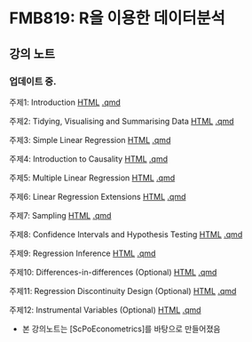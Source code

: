 # FMB819: R을 이용한 데이터분석


## 강의 노트 

### 업데이트 중. 

주제1: 
  Introduction 
    [HTML](https://raw.githack.com/chung-jiwoong/FMB819-Slides/refs/heads/main/chapter_intro/chapter_intro.html)
    [.qmd](https://github.com/chung-jiwoong/FMB819-Slides/blob/master/chapter_intro/chapter_intro.qmd)
    
    
주제2: 
  Tidying, Visualising and Summarising Data 
    [HTML](https://raw.githack.com/chung-jiwoong/FMB819-Slides/refs/heads/master/chapter_tidy_programming/chapter_tidy.html)
    [.qmd](https://github.com/chung-jiwoong/FMB819-Slides/blob/master/chapter_tidy_programming/chapter_tidy.qmd)
    
주제3:
  Simple Linear Regression 
    [HTML](https://raw.githack.com/chung-jiwoong/FMB819-Slides/refs/heads/master/chapter_slr/chapter_slr.html)
    [.qmd](https://github.com/chung-jiwoong/FMB819-Slides/blob/master/chapter_slr/chapter_slr.qmd)
  
주제4:
  Introduction to Causality
    [HTML](https://raw.githack.com/chung-jiwoong/FMB819-Slides/refs/heads/master/chapter_causality/chapter_causality.html)
    [.qmd](https://github.com/chung-jiwoong/FMB819-Slides/blob/master/chapter_causality/chapter_causality.qmd)
    
주제5:
  Multiple Linear Regression
    [HTML](https://raw.githack.com/chung-jiwoong/FMB819-Slides/refs/heads/master/chapter_mlr/chapter_mlr.html)
    [.qmd](https://github.com/chung-jiwoong/FMB819-Slides/blob/master/chapter_mlr/chapter_mlr.qmd)
    
주제6:
  Linear Regression Extensions 
    [HTML](https://raw.githack.com/chung-jiwoong/FMB819-Slides/refs/heads/master/chapter_regext/chapter_regext.html)
    [.qmd](https://github.com/chung-jiwoong/FMB819-Slides/blob/master/chapter_regext/chapter_regext.qmd)
    
주제7:
  Sampling
    [HTML](https://raw.githack.com/chung-jiwoong/FMB819-Slides/refs/heads/master/chapter_sampling/chapter_sampling.html)
    [.qmd](https://github.com/chung-jiwoong/FMB819-Slides/blob/master/chapter_sampling/chapter_sampling.qmd)
    
주제8:
  Confidence Intervals and Hypothesis Testing
    [HTML](https://raw.githack.com/chung-jiwoong/FMB819-Slides/refs/heads/master/chapter_ci_hyptest/chapter_ci_hyptest.html)
    [.qmd](https://github.com/chung-jiwoong/FMB819-Slides/blob/master/chapter_ci_hyptest/chapter_ci_hyptest.qmd)
    
주제9:
  Regression Inference 
    [HTML](https://raw.githack.com/chung-jiwoong/FMB819-Slides/refs/heads/master/reg_inference/reg_inference.html)
    [.qmd](https://github.com/chung-jiwoong/FMB819-Slides/blob/master/reg_inference/reg_inference.qmd)
    
주제10:
  Differences-in-differences (Optional)
    [HTML](https://raw.githack.com/chung-jiwoong/FMB819-Slides/refs/heads/master/chapter_did/chapter_did.html)
    [.qmd](https://github.com/chung-jiwoong/FMB819-Slides/blob/master/chapter_did/chapter_did.qmd)
    
주제11:
  Regression Discontinuity Design (Optional)
    [HTML](https://raw.githack.com/chung-jiwoong/FMB819-Slides/refs/heads/master/chapter_rdd/chapter_rdd.html)
    [.qmd](https://github.com/chung-jiwoong/FMB819-Slides/blob/master/chapter_rdd/chapter_rdd.qmd)
    
주제12:
  Instrumental Variables (Optional)
    [HTML](https://raw.githack.com/chung-jiwoong/FMB819-Slides/refs/heads/master/chapter_iv/chapter_iv.html)
    [.qmd](https://github.com/chung-jiwoong/FMB819-Slides/blob/master/chapter_iv/chapter_iv.qmd)
  

  
  
  
- 본 강의노트는 [ScPoEconometrics]를 바탕으로 만들어졌음



